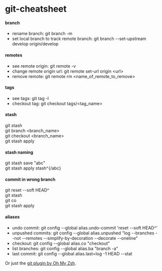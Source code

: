 git-cheatsheet
==============

#### branch
+ rename branch: git branch -m <oldname> <newname>
+ set local branch to track remote branch: git branch --set-upstream develop origin/develop

#### remotes
+ see remote origin: git remote -v
+ change remote origin url: git remote set-url origin \<url\>
+ remove remote: git remote rm \<name_of_remote_to_remove\>

#### tags
+ see tags: git tag -l
+ checkout tag: git checkout tags/\<tag_name\>
 
#### stash
git stash<br /> 
git branch \<branch_name\><br /> 
git checkout \<branch_name\><br /> 
git stash apply<br /> 

#### stash naming
git stash save "abc"<br /> 
git stash apply stash^{/abc}<br /> 

#### commit in wrong branch
git reset --soft HEAD^<br /> 
git stash<br /> 
git co <rightbranch><br /> 
git stash apply<br /> 

#### aliases
+ undo commit: git config --global alias.undo-commit 'reset --soft HEAD^' 
+ unpushed commits: git config --global alias.unpushed "log --branches --not --remotes --simplify-by-decoration --decorate --oneline"
+ checkout: git config --global alias.co "checkout"
+ list branches:  git config --global alias.ba "branch -a"
+ last commit: git config --global alias.last=log -1 HEAD --stat

Or just the [git plugin by Oh My Zsh](https://github.com/ohmyzsh/ohmyzsh/blob/master/plugins/git/git.plugin.zsh). 

